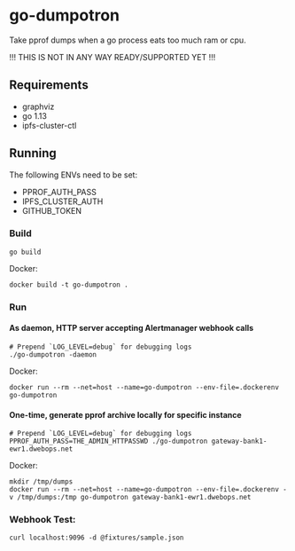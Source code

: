 # go-dumpotron
Take pprof dumps when a go process eats too much ram or cpu.

!!! THIS IS NOT IN ANY WAY READY/SUPPORTED YET !!!

## Requirements
- graphviz
- go 1.13
- ipfs-cluster-ctl

## Running
The following ENVs need to be set:
- PPROF_AUTH_PASS
- IPFS_CLUSTER_AUTH
- GITHUB_TOKEN

### Build
```
go build
```
Docker:
```
docker build -t go-dumpotron .
```

### Run
#### As daemon, HTTP server accepting Alertmanager webhook calls
```
# Prepend `LOG_LEVEL=debug` for debugging logs
./go-dumpotron -daemon
```

Docker:
```
docker run --rm --net=host --name=go-dumpotron --env-file=.dockerenv go-dumpotron
```

#### One-time, generate pprof archive locally for specific instance
```
# Prepend `LOG_LEVEL=debug` for debugging logs
PPROF_AUTH_PASS=THE_ADMIN_HTTPASSWD ./go-dumpotron gateway-bank1-ewr1.dwebops.net
```

Docker:
```
mkdir /tmp/dumps
docker run --rm --net=host --name=go-dumpotron --env-file=.dockerenv -v /tmp/dumps:/tmp go-dumpotron gateway-bank1-ewr1.dwebops.net
```

### Webhook Test:
```
curl localhost:9096 -d @fixtures/sample.json
```
